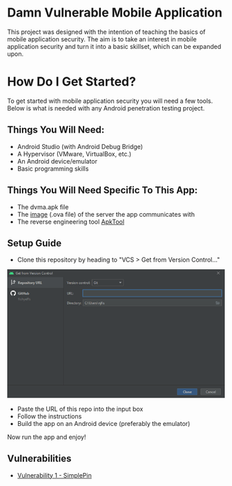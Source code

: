 # Damn Vulnerable Mobile Application
This project was designed with the intention of teaching the basics of mobile application security. The aim is to take an interest in mobile application security and 
turn it into a basic skillset, which can be expanded upon.

# How Do I Get Started?
To get started with mobile application security you will need a few tools. Below is what is needed with any Android penetration testing project.  

## Things You Will Need:
* Android Studio (with Android Debug Bridge)
* A Hypervisor (VMware, VirtualBox, etc.)
* An Android device/emulator
* Basic programming skills

## Things You Will Need Specific To This App:
* The dvma.apk file
* The [image] (.ova file) of the server the app communicates with
* The reverse engineering tool [ApkTool]

## Setup Guide
* Clone this repository by heading to "VCS > Get from Version Control..."  

![VCS](/Assets/image.png)  

* Paste the URL of this repo into the input box
* Follow the instructions
* Build the app on an Android device (preferably the emulator)  

Now run the app and enjoy!

## Vulnerabilities
* [Vulnerability 1 - SimplePin]

[ApkTool]: https://ibotpeaches.github.io/Apktool/
[image]: https://drive.google.com/file/d/1Nve1vf4GZLqoLauzNVkdBu50YUIGTvxI/view?usp=sharing
[Vulnerability 1 - SimplePin]: /Vulns/SimplePIN/SimplePin.md
